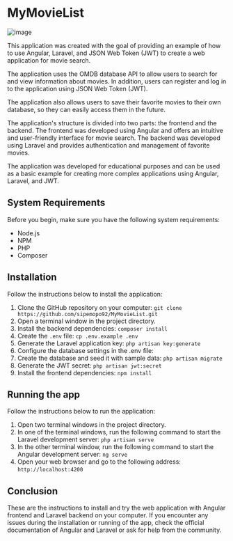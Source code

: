 # MyMovieList

![image](https://user-images.githubusercontent.com/53116541/227713277-035e6396-22a4-40d7-b2c3-5782d7dfeeed.png)


This application was created with the goal of providing an example of how to use Angular, Laravel, and JSON Web Token (JWT) to create a web application for movie search.

The application uses the OMDB database API to allow users to search for and view information about movies. In addition, users can register and log in to the application using JSON Web Token (JWT).

The application also allows users to save their favorite movies to their own database, so they can easily access them in the future.

The application's structure is divided into two parts: the frontend and the backend. The frontend was developed using Angular and offers an intuitive and user-friendly interface for movie search. The backend was developed using Laravel and provides authentication and management of favorite movies.

The application was developed for educational purposes and can be used as a basic example for creating more complex applications using Angular, Laravel, and JWT.


## System Requirements

Before you begin, make sure you have the following system requirements:

- Node.js 
- NPM 
- PHP
- Composer


## Installation

Follow the instructions below to install the application:

1. Clone the GitHub repository on your computer: `git clone https://github.com/sipemopo92/MyMovieList.git`
2. Open a terminal window in the project directory.
3. Install the backend dependencies: `composer install`
4. Create the `.env` file: `cp .env.example .env`
5. Generate the Laravel application key: `php artisan key:generate`
7. Configure the database settings in the .env file:
8. Create the database and seed it with sample data: `php artisan migrate`
9. Generate the JWT secret: `php artisan jwt:secret`
9. Install the frontend dependencies: `npm install`


## Running the app

Follow the instructions below to run the application:

1. Open two terminal windows in the project directory.
2. In one of the terminal windows, run the following command to start the Laravel development server: `php artisan serve`
3. In the other terminal window, run the following command to start the Angular development server: `ng serve`
4. Open your web browser and go to the following address: `http://localhost:4200`



## Conclusion

These are the instructions to install and try the web application with Angular frontend and Laravel backend on your computer. If you encounter any issues during the installation or running of the app, check the official documentation of Angular and Laravel or ask for help from the community.
